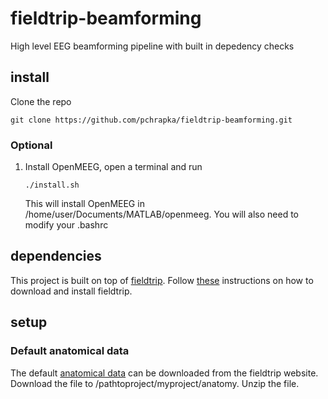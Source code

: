 fieldtrip-beamforming
=====================
High level EEG beamforming pipeline with built in depedency checks

install
-------

Clone the repo
```
git clone https://github.com/pchrapka/fieldtrip-beamforming.git
```

### Optional

1. Install OpenMEEG, open a terminal and run
   ```
   ./install.sh
   ```
   This will install OpenMEEG in /home/user/Documents/MATLAB/openmeeg. You will also need to modify your .bashrc

dependencies
------------

This project is built on top of [fieldtrip](http://www.fieldtriptoolbox.org/). Follow [these](http://www.fieldtriptoolbox.org/download) instructions on how to download and install fieldtrip.

setup
-----

### Default anatomical data

The default [anatomical data](ftp://ftp.fieldtriptoolbox.org/pub/fieldtrip/tutorial/Subject01.zip) can be downloaded from the fieldtrip website. Download the file to /pathtoproject/myproject/anatomy. Unzip the file.

